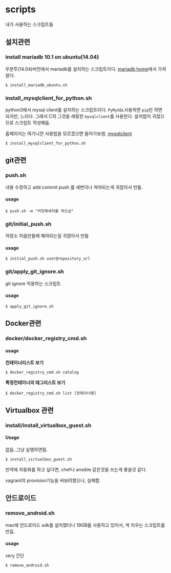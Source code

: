 # scripts
내가 사용하는 스크립트들

## 설치관련

### install mariadb 10.1 on ubuntu(14.04)

우분투(14.04)버전에서 mariadb를 설치하는 스크립트이다. 
[mariadb home](https://downloads.mariadb.org/mariadb/repositories/#mirror=kaist&distro=Ubuntu&distro_release=trusty--ubuntu_trusty&version=10.1)에서 가져왔다.

```
$ install_mariadb_ubuntu.sh
```


### install_mysqlclient_for_python.sh 

python3에서 mysql client를 설치하는 스크립트이다. `PyMySQL`사용하면 `pip`만 하면 되지만, 느리다. 
그래서 C의 그것을 래핑한 `mysqlclient`를 사용한다. 설치법이 귀찮으므로 스크립트 작성해둠.

홈페이지는 여기니깐 사용법을 모르겠으면 들어가보셈.
[mysqlclient](https://github.com/PyMySQL/mysqlclient-python)

```
$ install_mysqlclient_for_python.sh
```


## git관련

### push.sh
내용 수정하고 add commit push 를 세번이나 쳐야되는게 귀찮아서 만듦.

#### usage
```
$ push.sh -m "커밋메세지를 적으삼"
```

### git/initial_push.sh
저장소 처음만들때 해야되는일 귀찮아서 만듦

#### usage

```
$ initial_push.sh user@repository_url
```

### git/apply_git_ignore.sh
git ignore 적용하는 스크립트

#### usage

```
$ apply_git_ignore.sh
```

## Docker관련

### docker/docker_registry_cmd.sh

#### usage

**컨테이너리스트 보기**
```
$ docker_registry_cmd.sh catalog
```


**특정컨테이너의 태그리스트 보기**
```
$ docker_registry_cmd.sh list [컨테이너명]
```

## Virtualbox 관련

### install/install_virtualbox_guest.sh

#### Usage

없음..그냥 실행하면됨.

```
$ install_virtualbox_guest.sh
```

만약에 자동화를 하고 싶다면, chef나 ansible 같은것을 쓰는게 좋을것 같다.

vagrant의 provision기능을 써보려했으나, 실패함.

## 안드로이드

### remove_android.sh
mac에 안드로이드 sdk를 설치했더니 19GB를 사용하고 있어서, 싹 지우는 스크립트를 만듬.

#### usage
very 간단
```
$ remove_android.sh
```


